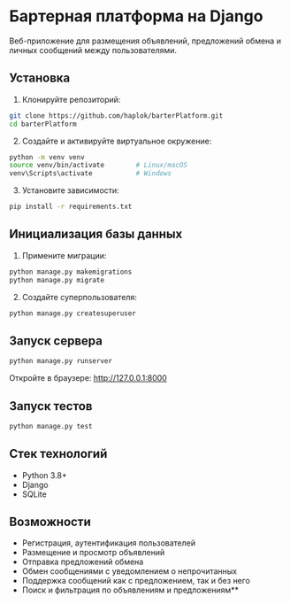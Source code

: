 # Бартерная платформа на Django

Веб-приложение для размещения объявлений, предложений обмена и личных сообщений между пользователями.

## Установка

1. Клонируйте репозиторий:

```bash
git clone https://github.com/haplok/barterPlatform.git
cd barterPlatform
```

2. Создайте и активируйте виртуальное окружение:

```bash
python -m venv venv
source venv/bin/activate        # Linux/macOS
venv\Scripts\activate           # Windows
```
3. Установите зависимости:

```bash
pip install -r requirements.txt
```
## Инициализация базы данных
1. Примените миграции:
```bash
python manage.py makemigrations
python manage.py migrate
```

2. Создайте суперпользователя:
```bash
python manage.py createsuperuser
```

## Запуск сервера

```bash
python manage.py runserver
```
Откройте в браузере: http://127.0.0.1:8000

## Запуск тестов
```bash
python manage.py test
```

## Стек технологий
- Python 3.8+
- Django
- SQLite

## Возможности
- Регистрация, аутентификация пользователей
- Размещение и просмотр объявлений
- Отправка предложений обмена
- Обмен сообщениями с уведомлением о непрочитанных
- Поддержка сообщений как с предложением, так и без него
- Поиск и фильтрация по объявлениям и предложениям**